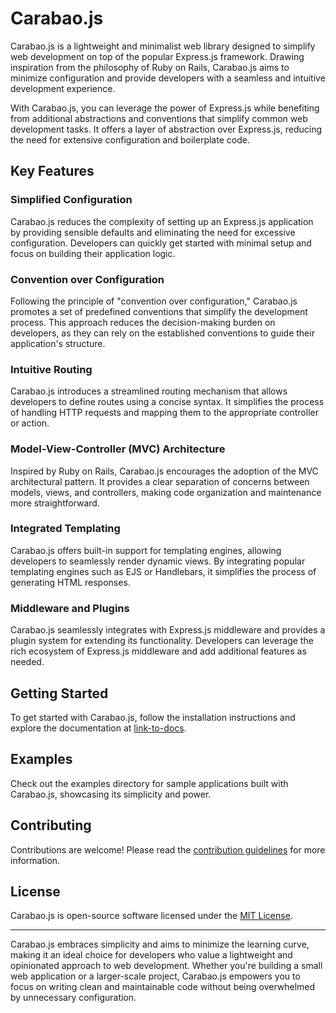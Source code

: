 # Carabao.js

Carabao.js is a lightweight and minimalist web library designed to simplify web development on top of the popular Express.js framework. Drawing inspiration from the philosophy of Ruby on Rails, Carabao.js aims to minimize configuration and provide developers with a seamless and intuitive development experience.

With Carabao.js, you can leverage the power of Express.js while benefiting from additional abstractions and conventions that simplify common web development tasks. It offers a layer of abstraction over Express.js, reducing the need for extensive configuration and boilerplate code.

## Key Features

### Simplified Configuration

Carabao.js reduces the complexity of setting up an Express.js application by providing sensible defaults and eliminating the need for excessive configuration. Developers can quickly get started with minimal setup and focus on building their application logic.

### Convention over Configuration

Following the principle of "convention over configuration," Carabao.js promotes a set of predefined conventions that simplify the development process. This approach reduces the decision-making burden on developers, as they can rely on the established conventions to guide their application's structure.

### Intuitive Routing

Carabao.js introduces a streamlined routing mechanism that allows developers to define routes using a concise syntax. It simplifies the process of handling HTTP requests and mapping them to the appropriate controller or action.

### Model-View-Controller (MVC) Architecture

Inspired by Ruby on Rails, Carabao.js encourages the adoption of the MVC architectural pattern. It provides a clear separation of concerns between models, views, and controllers, making code organization and maintenance more straightforward.

### Integrated Templating

Carabao.js offers built-in support for templating engines, allowing developers to seamlessly render dynamic views. By integrating popular templating engines such as EJS or Handlebars, it simplifies the process of generating HTML responses.

### Middleware and Plugins

Carabao.js seamlessly integrates with Express.js middleware and provides a plugin system for extending its functionality. Developers can leverage the rich ecosystem of Express.js middleware and add additional features as needed.

## Getting Started

To get started with Carabao.js, follow the installation instructions and explore the documentation at [link-to-docs](https://carabao-js-docs.com).

## Examples

Check out the examples directory for sample applications built with Carabao.js, showcasing its simplicity and power.

## Contributing

Contributions are welcome! Please read the [contribution guidelines](https://github.com/carabao-js/carabao/blob/main/CONTRIBUTING.md) for more information.

## License

Carabao.js is open-source software licensed under the [MIT License](https://github.com/carabao-js/carabao/blob/main/LICENSE).

---

Carabao.js embraces simplicity and aims to minimize the learning curve, making it an ideal choice for developers who value a lightweight and opinionated approach to web development. Whether you're building a small web application or a larger-scale project, Carabao.js empowers you to focus on writing clean and maintainable code without being overwhelmed by unnecessary configuration.
